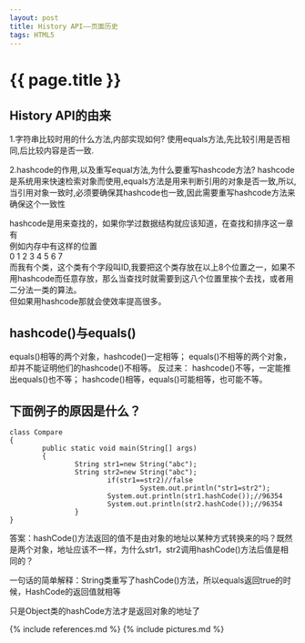 ```yaml
---
layout: post
title: History API——页面历史
tags: HTML5
---
```


{{ page.title }}
================

History API的由来
-----------------

1.字符串比较时用的什么方法,内部实现如何?
使用equals方法,先比较引用是否相同,后比较内容是否一致.
 
2.hashcode的作用,以及重写equal方法,为什么要重写hashcode方法?
hashcode是系统用来快速检索对象而使用,equals方法是用来判断引用的对象是否一致,所以,当引用对象一致时,必须要确保其hashcode也一致,因此需要重写hashcode方法来确保这个一致性

hashcode是用来查找的，如果你学过数据结构就应该知道，在查找和排序这一章有  
例如内存中有这样的位置  
0  1  2  3  4  5  6  7    
而我有个类，这个类有个字段叫ID,我要把这个类存放在以上8个位置之一，如果不用hashcode而任意存放，那么当查找时就需要到这八个位置里挨个去找，或者用二分法一类的算法。  
但如果用hashcode那就会使效率提高很多。 

hashcode()与equals()
--------------------

equals()相等的两个对象，hashcode()一定相等；
equals()不相等的两个对象，却并不能证明他们的hashcode()不相等。
反过来：
hashcode()不等，一定能推出equals()也不等；
hashcode()相等，equals()可能相等，也可能不等。

下面例子的原因是什么？
---------------------
	class Compare 
	{
	        public static void main(String[] args)
	        {
	                String str1=new String("abc");
	                String str2=new String("abc");
	                        if(str1==str2)//false
	                                System.out.println("str1=str2");
	                        System.out.println(str1.hashCode());//96354
	                        System.out.println(str2.hashCode());//96354
	                }
	}

答案：hashCode()方法返回的值不是由对象的地址以某种方式转换来的吗？既然是两个对象，地址应该不一样，为什么str1，str2调用hashCode()方法后值是相同的？


一句话的简单解释：String类重写了hashCode()方法，所以equals返回true的时候，HashCode的返回值就相等

只是Object类的hashCode方法才是返回对象的地址了


{% include references.md %}
{% include pictures.md %}
